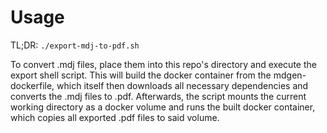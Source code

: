 # Usage
TL;DR: `./export-mdj-to-pdf.sh`

To convert .mdj files, place them into this repo's directory and execute the export
shell script. This will build the docker container from the mdgen-dockerfile, which itself then
downloads all necessary dependencies and converts the .mdj files to .pdf.
Afterwards, the script mounts the current working directory as a docker volume
and runs the built docker container, which copies all exported .pdf files to said
volume.
